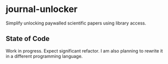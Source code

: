 # journal-unlocker
Simplify unlocking paywalled scientific papers using library access.

## State of Code
Work in progress. Expect significant refactor. I am also planning to rewrite it in a different programming language. 
